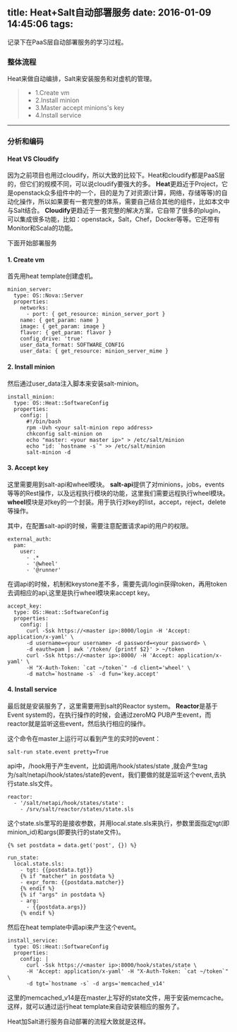 title: Heat+Salt自动部署服务
date: 2016-01-09 14:45:06
tags:
---


记录下在PaaS层自动部署服务的学习过程。

### 整体流程
Heat来做自动编排，Salt来安装服务和对虚机的管理。
>* 1.Create vm
>* 2.Install minion
>* 3.Master accept minions's key
>* 4.Install service

--------

<!-- more -->
### 分析和编码

#### Heat VS Cloudify
因为之前项目也用过cloudify，所以大致的比较下。Heat和cloudify都是PaaS层的，但它们的规模不同，可以说cloudify要强大的多。
**Heat**更趋近于Project，它是openstack众多组件中的一个，目的是为了对资源(计算，网络，存储等等)的自动化操作，所以如果要有一套完整的体系，需要自己结合其他的组件，比如本文中与Salt结合。
**Cloudify**更趋近于一套完整的解决方案，它自带了很多的plugin，可以集成很多功能，比如：openstack，Salt，Chef，Docker等等。它还带有Monitor和Scala的功能。

下面开始部署服务

#### 1. Create vm
首先用heat template创建虚机。

```
minion_server:
  type: OS::Nova::Server
  properties:
    networks:
      - port: { get_resource: minion_server_port }
    name: { get_param: name }
    image: { get_param: image }
    flavor: { get_param: flavor }
    config_drive: 'true'
    user_data_format: SOFTWARE_CONFIG
    user_data: { get_resource: minion_server_mime }
```

#### 2. Install minion
然后通过user_data注入脚本来安装salt-minion。

```
install_minion:
  type: OS::Heat::SoftwareConfig
  properties:
    config: | 
      #!/bin/bash
      rpm -Uvh <your salt-minion repo address>
      chkconfig salt-minion on
      echo "master: <your master ip>" > /etc/salt/minion
      echo "id: `hostname -s`" >> /etc/salt/minion
      salt-minion -d 
```

#### 3. Accept key
这里需要用到salt-api和wheel模块。
**salt-api**提供了对minions，jobs，events等等的Rest操作，以及远程执行模块的功能，这里我们需要远程执行wheel模块。
**wheel**模块是对key的一个封装。用于执行对key的list，accept，reject，delete等操作。

其中，在配置salt-api的时候，需要注意配置请求api的用户的权限。
```
external_auth:
  pam:
    user:
      - .*
      - '@wheel'
      - '@runner'
```

在调api的时候，机制和keystone差不多，需要先调/login获得token，再用token去调相应的api,这里是执行wheel模块来accept key。

```
accept_key:
  type: OS::Heat::SoftwareConfig
  properties:
    config: |
      curl -Ssk https://<master ip>:8000/login -H 'Accept: application/x-yaml' \
      -d username=<your username> -d password=<your password> \ 
      -d eauth=pam | awk '/token/ {printf $2}' > ~/token
      curl -Ssk https://<master ip>:8000/ -H 'Accept: application/x-yaml' \
      -H "X-Auth-Token: `cat ~/token`" -d client='wheel' \
      -d match=`hostname -s` -d fun='key.accept'
```


#### 4. Install service
最后就是安装服务了，这里需要用到salt的Reactor system。
**Reactor**是基于Event system的，在执行操作的时候，会通过zeroMQ PUB产生event，而reactor就是监听这些event，然后执行相应的操作。

这个命令在master上运行可以看到产生的实时的event：
```
salt-run state.event pretty=True
```


api中，/hook用于产生event，比如调用/hook/states/state ,就会产生tag为/salt/netapi/hook/states/state的event，我们要做的就是监听这个event,去执行state.sls文件。
```
reactor:
  - '/salt/netapi/hook/states/state':
    - /srv/salt/reactor/states/state.sls
```

这个state.sls里写的是接收参数，并用local.state.sls来执行，参数里面指定tgt(即minion_id)和args(即要执行的state文件)。
```
{% set postdata = data.get('post', {}) %}

run_state:
  local.state.sls:
    - tgt: {{postdata.tgt}}
    {% if "matcher" in postdata %}
    - expr_form: {{postdata.matcher}}
    {% endif %}
    {% if "args" in postdata %}
    - arg:
      - {{postdata.args}}
    {% endif %}
```

然后在heat template中调api来产生这个event。

```
install_service:
  type: OS::Heat::SoftwareConfig
  properties:
    config: |
      curl -Ssk https://<master ip>:8000/hook/states/state \
      -H 'Accept: application/x-yaml' -H "X-Auth-Token: `cat ~/token`" \
      -d tgt=`hostname -s` -d args='memcached_v14'
```

这里的memcached_v14是在master上写好的state文件，用于安装memcache。这样，就可以通过运行heat template来自动安装相应的服务了。

Heat加Salt进行服务自动部署的流程大致就是这样。











































